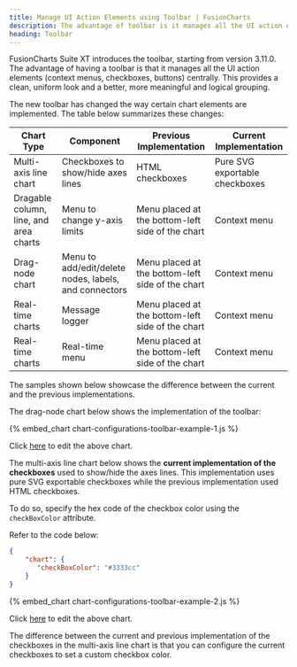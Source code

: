 ```yaml
---
title: Manage UI Action Elements using Toolbar | FusionCharts
description: The advantage of toolbar is it manages all the UI action elements centrally, providing a uniform look and a better meaningful and logical grouping.
heading: Toolbar
---
```


FusionCharts Suite XT introduces the toolbar, starting from version 3.11.0. The advantage of having a toolbar is that it manages all the UI action elements (context menus, checkboxes, buttons) centrally. This provides a clean, uniform look and a better, more meaningful and logical grouping.

The new toolbar has changed the way certain chart elements are implemented. The table below summarizes these changes:

Chart Type|Component|Previous Implementation|Current Implementation|
-|-|-|-
Multi-axis line chart|Checkboxes to show/hide axes lines|HTML checkboxes|Pure SVG exportable checkboxes|
Dragable column, line, and area charts|Menu to change y-axis limits|Menu placed at the bottom-left side of the chart|Context menu|
Drag-node chart|Menu to add/edit/delete nodes, labels, and connectors|Menu placed at the bottom-left side of the chart|Context menu|
Real-time charts|Message logger|Menu placed at the bottom-left side of the chart|Context menu|
Real-time charts|Real-time menu|Menu placed at the bottom-left side of the chart|Context menu|

The samples shown below showcase the difference between the current and the previous implementations.

The drag-node chart below shows the implementation of the toolbar:

{% embed_chart chart-configurations-toolbar-example-1.js %}

Click [here](http://jsfiddle.net/fusioncharts/bvzjqkoq/ "@@open-newtab") to edit the above chart.

The multi-axis line chart below shows the **current implementation of the checkboxes** used to show/hide the axes lines. This implementation uses pure SVG exportable checkboxes while the previous implementation used HTML checkboxes.

To do so, specify the hex code of the checkbox color using the `checkBoxColor` attribute. 

Refer to the code below:

```json
{
    "chart": {
       "checkBoxColor": "#3333cc"
    }
}
```

{% embed_chart chart-configurations-toolbar-example-2.js %}

Click [here](http://jsfiddle.net/fusioncharts/hzg6mn18/ "@@open-newtab") to edit the above chart.

The difference between the current and previous implementation of the checkboxes in the multi-axis line chart is that you can configure the current checkboxes to set a custom checkbox color.